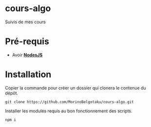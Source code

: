 ﻿# cours-algo

Suivis de mes cours

# Pré-requis

- Avoir [**NodesJS**](https://nodejs.org/en/download/current)

# Installation

Copier la commande pour créer un dossier qui clonera le contenue du dépôt.

```shell
git clone https://github.com/MorinoBelgotaku/cours-algo.git
```

Installer les modules requis au bon fonctionnement des scripts.

```shell
npm i
```

